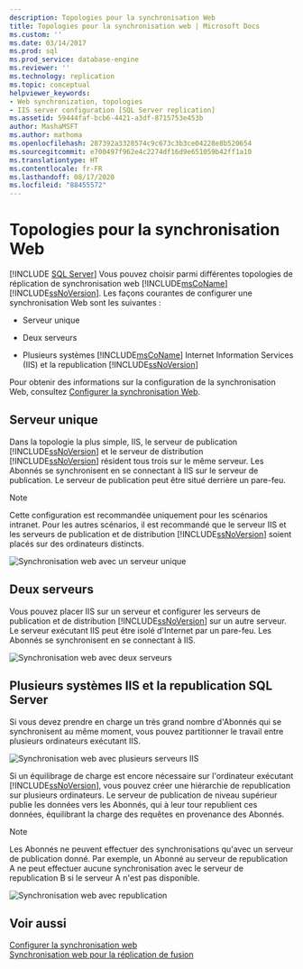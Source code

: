 ```yaml
---
description: Topologies pour la synchronisation Web
title: Topologies pour la synchronisation web | Microsoft Docs
ms.custom: ''
ms.date: 03/14/2017
ms.prod: sql
ms.prod_service: database-engine
ms.reviewer: ''
ms.technology: replication
ms.topic: conceptual
helpviewer_keywords:
- Web synchronization, topologies
- IIS server configuration [SQL Server replication]
ms.assetid: 59444faf-bcb6-4421-a3df-8715753e453b
author: MashaMSFT
ms.author: mathoma
ms.openlocfilehash: 287392a3328574c9c673c3b3ce04228e8b520654
ms.sourcegitcommit: e700497f962e4c2274df16d9e651059b42ff1a10
ms.translationtype: HT
ms.contentlocale: fr-FR
ms.lasthandoff: 08/17/2020
ms.locfileid: "88455572"
---
```

# <a name="topologies-for-web-synchronization"></a>Topologies pour la synchronisation Web
 [!INCLUDE [SQL Server](../../includes/applies-to-version/sqlserver.md)]
  Vous pouvez choisir parmi différentes topologies de réplication de synchronisation web [!INCLUDE[msCoName](../../includes/msconame-md.md)] [!INCLUDE[ssNoVersion](../../includes/ssnoversion-md.md)]. Les façons courantes de configurer une synchronisation Web sont les suivantes :  
  
-   Serveur unique  
  
-   Deux serveurs  
  
-   Plusieurs systèmes [!INCLUDE[msCoName](../../includes/msconame-md.md)] Internet Information Services (IIS) et la republication [!INCLUDE[ssNoVersion](../../includes/ssnoversion-md.md)]  
  
 Pour obtenir des informations sur la configuration de la synchronisation Web, consultez [Configurer la synchronisation Web](../../relational-databases/replication/configure-web-synchronization.md).  
  
## <a name="single-server"></a>Serveur unique  
 Dans la topologie la plus simple, IIS, le serveur de publication [!INCLUDE[ssNoVersion](../../includes/ssnoversion-md.md)] et le serveur de distribution [!INCLUDE[ssNoVersion](../../includes/ssnoversion-md.md)] résident tous trois sur le même serveur. Les Abonnés se synchronisent en se connectant à IIS sur le serveur de publication. Le serveur de publication peut être situé derrière un pare-feu.  
  
> [!NOTE]  
>  Cette configuration est recommandée uniquement pour les scénarios intranet. Pour les autres scénarios, il est recommandé que le serveur IIS et les serveurs de publication et de distribution [!INCLUDE[ssNoVersion](../../includes/ssnoversion-md.md)] soient placés sur des ordinateurs distincts.  
  
 ![Synchronisation web avec un serveur unique](../../relational-databases/replication/media/web-sync02.gif "Synchronisation web avec un serveur unique")  
  
## <a name="two-servers"></a>Deux serveurs  
 Vous pouvez placer IIS sur un serveur et configurer les serveurs de publication et de distribution [!INCLUDE[ssNoVersion](../../includes/ssnoversion-md.md)] sur un autre serveur. Le serveur exécutant IIS peut être isolé d'Internet par un pare-feu. Les Abonnés se synchronisent en se connectant à IIS.  
  
 ![Synchronisation web avec deux serveurs](../../relational-databases/replication/media/web-sync03.gif "Synchronisation web avec deux serveurs")  
  
## <a name="multiple-iis-systems-and-sql-server-republishing"></a>Plusieurs systèmes IIS et la republication SQL Server  
 Si vous devez prendre en charge un très grand nombre d'Abonnés qui se synchronisent au même moment, vous pouvez partitionner le travail entre plusieurs ordinateurs exécutant IIS.  
  
 ![Synchronisation web avec plusieurs serveurs IIS](../../relational-databases/replication/media/web-sync04.gif "Synchronisation web avec plusieurs serveurs IIS")  
  
 Si un équilibrage de charge est encore nécessaire sur l'ordinateur exécutant [!INCLUDE[ssNoVersion](../../includes/ssnoversion-md.md)], vous pouvez créer une hiérarchie de republication sur plusieurs ordinateurs. Le serveur de publication de niveau supérieur publie les données vers les Abonnés, qui à leur tour republient ces données, équilibrant la charge des requêtes en provenance des Abonnés.  
  
> [!NOTE]  
>  Les Abonnés ne peuvent effectuer des synchronisations qu'avec un serveur de publication donné. Par exemple, un Abonné au serveur de republication A ne peut effectuer aucune synchronisation avec le serveur de republication B si le serveur A n'est pas disponible.  
  
 ![Synchronisation web avec republication](../../relational-databases/replication/media/web-sync05.gif "Synchronisation web avec republication")  
  
## <a name="see-also"></a>Voir aussi  
 [Configurer la synchronisation web](../../relational-databases/replication/configure-web-synchronization.md)   
 [Synchronisation web pour la réplication de fusion](../../relational-databases/replication/web-synchronization-for-merge-replication.md)  
  
  
